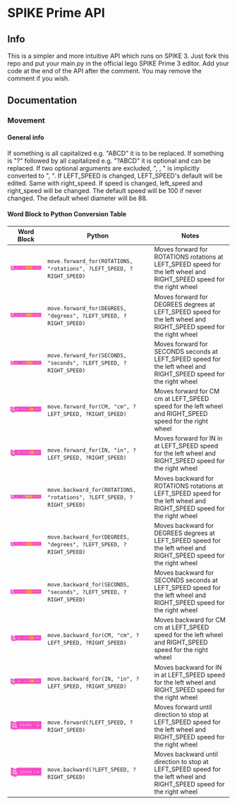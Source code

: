 # SPIKE Prime API
## Info
This is a simpler and more intuitive API which runs on SPIKE 3. Just fork this repo and put your main.py in the official lego SPIKE Prime 3 editor. Add your code at the end of the API after the comment. You may remove the comment if you wish.
## Documentation
### Movement
#### General info
If something is all capitalized e.g. "ABCD" it is to be replaced. If something is "?" followed by all capitalized e.g. "?ABCD" it is optional and can be replaced. If two optional arguments are excluded, ", , " is implicitly converted to ", ".
If LEFT_SPEED is changed, LEFT_SPEED's default will be edited. Same with right_speed. If speed is changed, left_speed and right_speed will be changed. The default speed will be 100 if never changed. The default wheel diameter will be 88.
#### Word Block to Python Conversion Table 
| Word Block | Python | Notes
|---|---|---|
| ![move_forward_for_rotations](./images/move_forward_for_rotations.png) | ```move.forward_for(ROTATIONS, "rotations", ?LEFT_SPEED, ?RIGHT_SPEED)```|Moves forward for ROTATIONS rotations at LEFT_SPEED speed for the left wheel and RIGHT_SPEED speed for the right wheel
| ![move_forward_for_degrees](./images/move_forward_for_degrees.png) | ```move.forward_for(DEGREES, "degrees", ?LEFT_SPEED, ?RIGHT_SPEED)```|Moves forward for DEGREES degrees at LEFT_SPEED speed for the left wheel and RIGHT_SPEED speed for the right wheel
| ![move_forward_for_seconds](./images/move_forward_for_seconds.png) | ```move.forward_for(SECONDS, "seconds", ?LEFT_SPEED, ?RIGHT_SPEED)```|Moves forward for SECONDS seconds at LEFT_SPEED speed for the left wheel and RIGHT_SPEED speed for the right wheel
| ![move_forward_for_cm](./images/move_forward_for_cm.png) | ```move.forward_for(CM, "cm", ?LEFT_SPEED, ?RIGHT_SPEED)```|Moves forward for CM cm at LEFT_SPEED speed for the left wheel and RIGHT_SPEED speed for the right wheel
| ![move_forward_for_in](./images/move_forward_for_in.png) | ```move.forward_for(IN, "in", ?LEFT_SPEED, ?RIGHT_SPEED)```|Moves forward for IN in at LEFT_SPEED speed for the left wheel and RIGHT_SPEED speed for the right wheel
| ![move_backward_for_rotations](./images/move_backward_for_rotations.png) | ```move.backward_for(ROTATIONS, "rotations", ?LEFT_SPEED, ?RIGHT_SPEED)```|Moves backward for ROTATIONS rotations at LEFT_SPEED speed for the left wheel and RIGHT_SPEED speed for the right wheel
| ![move_backward_for_degrees](./images/move_backward_for_degrees.png) | ```move.backward_for(DEGREES, "degrees", ?LEFT_SPEED, ?RIGHT_SPEED)```|Moves backward for DEGREES degrees at LEFT_SPEED speed for the left wheel and RIGHT_SPEED speed for the right wheel
| ![move_backward_for_seconds](./images/move_backward_for_seconds.png) | ```move.backward_for(SECONDS, "seconds", ?LEFT_SPEED, ?RIGHT_SPEED)```|Moves backward for SECONDS seconds at LEFT_SPEED speed for the left wheel and RIGHT_SPEED speed for the right wheel
| ![move_backward_for_cm](./images/move_backward_for_cm.png) | ```move.backward_for(CM, "cm", ?LEFT_SPEED, ?RIGHT_SPEED)```|Moves backward for CM cm at LEFT_SPEED speed for the left wheel and RIGHT_SPEED speed for the right wheel
| ![move_backward_for_in](./images/move_backward_for_in.png) | ```move.backward_for(IN, "in", ?LEFT_SPEED, ?RIGHT_SPEED)```|Moves backward for IN in at LEFT_SPEED speed for the left wheel and RIGHT_SPEED speed for the right wheel
| ![start_moving_forward](./images/start_moving_forward.png) | ```move.forward(?LEFT_SPEED, ?RIGHT_SPEED)```|Moves forward until direction to stop at LEFT_SPEED speed for the left wheel and RIGHT_SPEED speed for the right wheel
| ![start_moving_backward](./images/start_moving_backward.png) | ```move.backward(?LEFT_SPEED, ?RIGHT_SPEED)```|Moves backward until direction to stop at LEFT_SPEED speed for the left wheel and RIGHT_SPEED speed for the right wheel
